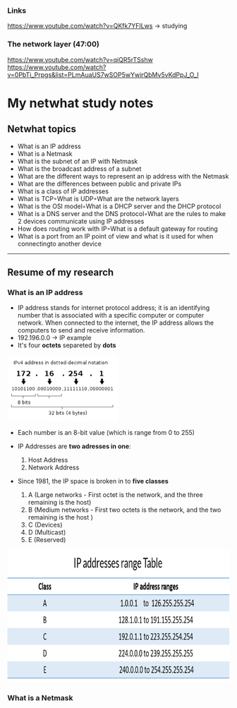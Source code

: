 ### Links
https://www.youtube.com/watch?v=QKfk7YFILws -> studying
### The network layer (47:00)

https://www.youtube.com/watch?v=qiQR5rTSshw
https://www.youtube.com/watch?v=0PbTi_Prpgs&list=PLmAuaUS7wSOP5wYwirQbMv5vKdPpJ_O_I

# My netwhat study notes

## Netwhat topics
 - What is an IP address
 - What is a Netmask
 - What is the subnet of an IP with Netmask
 - What is the broadcast address of a subnet
 - What are the different ways to represent an ip address with the Netmask
 - What are the differences between public and private IPs
 - What is a class of IP addresses
 - What is TCP◦What is UDP◦What are the network layers
 - What is the OSI model◦What is a DHCP server and the DHCP protocol
 - What is a DNS server and the DNS protocol◦What are the rules to make 2 devices communicate using IP addresses
 - How does routing work with IP◦What is a default gateway for routing
 - What is a port from an IP point of view and what is it used for when connectingto another device

---

## Resume of my research

### What is an IP address
 - IP address stands for internet protocol address; it is an identifying number that is associated with a specific computer or computer network. When connected to the internet, the IP address allows the computers to send and receive information.
 - 192.196.0.0 -> IP example
 - It's four **octets** separeted by **dots**

<img src="./imgs/ip-octets.png" alt="IP octets" width="250" height="150">

 - Each number is an 8-bit value (which is range from 0 to 255)
 - IP Addresses are **two adresses in one**:
 	1. Host Address
	2. Network Address

 - Since 1981, the IP space is broken in to **five classes**
	1. A (Large networks - First octet is the network, and the three remaining is the host)
	2. B (Medium networks - First two octets is the network, and the two remaining is the host )
	3. C (Devices)
	4. D (Multicast)
	5. E (Reserved)

<img src="./imgs/ip-classes.png" alt="IP octets" width="600" height="300">

### What is a Netmask
